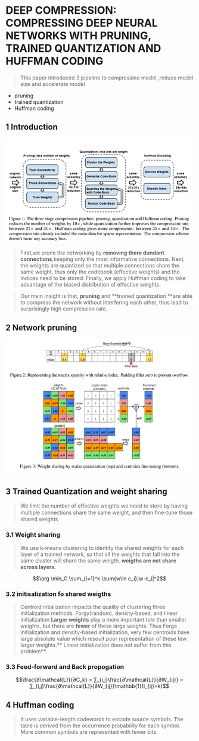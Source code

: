 # DEEP COMPRESSION: COMPRESSING DEEP NEURAL NETWORKS WITH PRUNING, TRAINED QUANTIZATION AND HUFFMAN CODING

>This paper introduced 3 pipeline to compressino model ,reduce model size and accelerate model
- pruning
- trained quantization
- Huffman coding

## 1 Introduction

![](pics/1.PNG)

 >First,we prune the networking by **removing there dundant connections**,keeping only the most informative connections. Next, the weights are quantized so that multiple connections share the same weight, thus only the codebook (effective weights) and the indices need to be stored. Finally, we apply Huffman coding to take advantage of the biased distribution of effective weights. 

 >Our main insight is that, **pruning** and **trained quantization **are able to compress the network without interfering each other, thus lead to surprisingly high compression rate. 

## 2 Network pruning

![](pics/2.PNG)

## 3 Trained Quantization and weight sharing

> We limit the number of effective weights we need to store by having multiple connections share the same weight, and then ﬁne-tune those shared weights

### 3.1 Weight sharing

>We use k-means clustering to identify the shared weights for each layer of a trained network, so that all the weights that fall into the same cluster will share the same weigth. **weigths are not share across layers.**

$$\arg \min_C \sum_{i=1}^k \sum{w\in c_i}|w-c_i|^2$$

### 3.2 initisalization fo shared weigths

>Centroid intialization impacts the quality of clustering
> three initialization methods: Forgy(random), density-based, and linear initialization
>**Larger weights** play a more important role than smaller weights, but there are **fewer** of these large weights. Thus Forge initialization and density-based initialization, very few centroids have large absolute value which resoult poor representation of these few larger weights.** Linear initialization does not suffer from this problem**.

### 3.3 Feed-forward and Back propogation

$$\frac{∂\mathcal{L}}{∂C_k} = ∑_{i,j}\frac{∂\mathcal{L}}{∂W_{ij}} = ∑_{i,j}\frac{∂\mathcal{L}}{∂W_{ij}}\mathbb{1}(I_{ij}=k)$$

## 4 Huffman coding

 >It uses variable-length codewords to encode source symbols. The table is derived from the occurrence probability for each symbol. More common symbols are represented with fewer bits. 